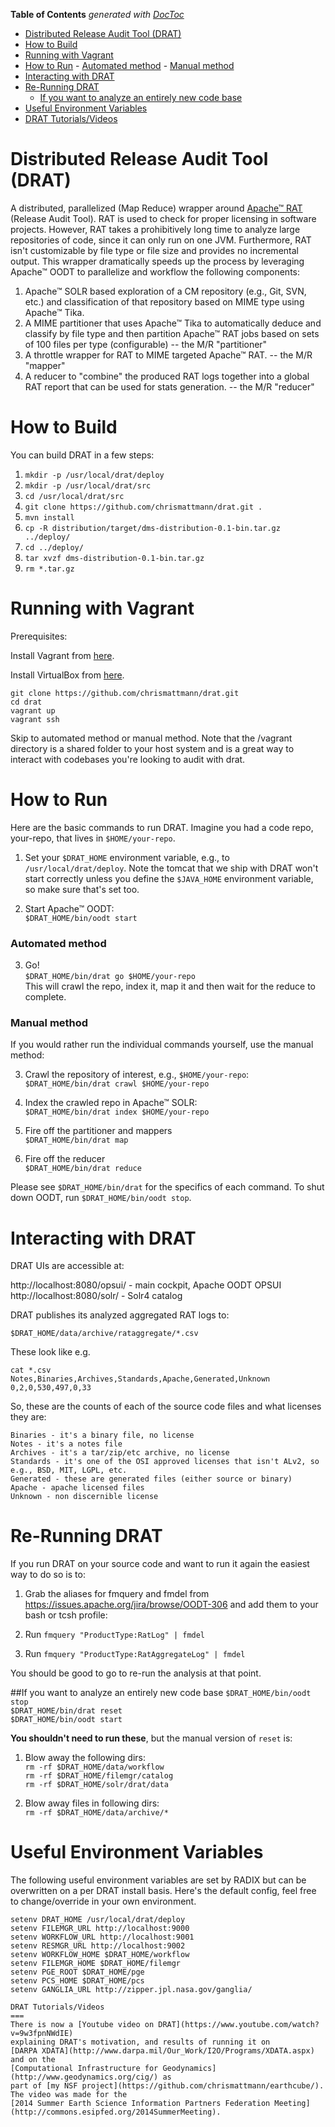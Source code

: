 **Table of Contents**  *generated with [DocToc](http://doctoc.herokuapp.com/)*

- [Distributed Release Audit Tool (DRAT)](#user-content-distributed-release-audit-tool-drat)
- [How to Build](#user-content-how-to-build)
- [Running with Vagrant](#user-content-running-with-vagrant)
- [How to Run](#user-content-how-to-run)
      - [Automated method](#user-content-automated-method)
      - [Manual method](#user-content-manual-method)
- [Interacting with DRAT](#user-content-interacting-with-drat)
- [Re-Running DRAT](#user-content-re-running-drat)
   - [If you want to analyze an entirely new code base](#user-content-if-you-want-to-analyze-an-entirely-new-code-base)
- [Useful Environment Variables](#user-content-useful-environment-variables)
- [DRAT Tutorials/Videos](#user-content-drat-tutorialsvideos)

Distributed Release Audit Tool (DRAT)
====

A distributed, parallelized (Map Reduce) wrapper around [Apache&trade; RAT](http://creadur.apache.org/rat/) (Release Audit Tool). RAT is used to check for proper licensing in software projects. However, RAT takes a prohibitively long time to analyze large repositories of code, since it can only run on one JVM. Furthermore, RAT isn't customizable by file type or file size and provides no incremental output. This wrapper dramatically speeds up the process by leveraging Apache&trade; OODT to parallelize and workflow the following components:

1. Apache&trade; SOLR based exploration of a CM repository (e.g., Git, SVN, etc.) and classification of that repository based on MIME type using Apache&trade; Tika.
2. A MIME partitioner that uses Apache&trade; Tika to automatically deduce and classify by file type and then partition Apache&trade; RAT jobs based on sets of 100 files per type (configurable) -- the M/R "partitioner"
3. A throttle wrapper for RAT to MIME targeted Apache&trade; RAT. -- the M/R "mapper"
4. A reducer to "combine" the produced RAT logs together into a global RAT report that can be used for stats generation. -- the M/R "reducer"

How to Build
===
You can build DRAT in a few steps:

1. `mkdir -p /usr/local/drat/deploy`
2. `mkdir -p /usr/local/drat/src`
3. `cd /usr/local/drat/src`
4. `git clone https://github.com/chrismattmann/drat.git .`
5. `mvn install`
6. `cp -R distribution/target/dms-distribution-0.1-bin.tar.gz ../deploy/`
7. `cd ../deploy/`
8. `tar xvzf dms-distribution-0.1-bin.tar.gz`
9. `rm *.tar.gz`

Running with Vagrant
===

Prerequisites:

Install Vagrant from [here](http://www.vagrantup.com/).

Install VirtualBox from [here](https://www.virtualbox.org/).

```
git clone https://github.com/chrismattmann/drat.git
cd drat
vagrant up
vagrant ssh
```

Skip to automated method or manual method. Note that the /vagrant directory is a shared 
folder to your host system and is a great way to interact with codebases you're looking to 
audit with drat.



How to Run
===
Here are the basic commands to run DRAT. Imagine you had a code repo, your-repo, that lives in `$HOME/your-repo`.

1. Set your `$DRAT_HOME` environment variable, e.g., to `/usr/local/drat/deploy`.
   Note the tomcat that we ship with DRAT won't start correctly unless you define 
   the `$JAVA_HOME` environment variable, so make sure that's set too.

2. Start Apache&trade; OODT:  
   `$DRAT_HOME/bin/oodt start`

### Automated method
3. Go!  
   `$DRAT_HOME/bin/drat go $HOME/your-repo`  
   This will crawl the repo, index it, map it and then wait for the reduce to complete.  

### Manual method
If you would rather run the individual commands yourself, use the manual method:

3. Crawl the repository of interest, e.g., `$HOME/your-repo`:  
   `$DRAT_HOME/bin/drat crawl $HOME/your-repo`

4. Index the crawled repo in Apache&trade; SOLR:  
   `$DRAT_HOME/bin/drat index $HOME/your-repo`

5. Fire off the partitioner and mappers  
   `$DRAT_HOME/bin/drat map`

6. Fire off the reducer  
   `$DRAT_HOME/bin/drat reduce`

Please see `$DRAT_HOME/bin/drat` for the specifics of each command. To shut down OODT, run `$DRAT_HOME/bin/oodt stop`.
   
Interacting with DRAT
==
DRAT UIs are accessible at:

http://localhost:8080/opsui/ - main cockpit, Apache OODT OPSUI  
http://localhost:8080/solr/ - Solr4 catalog  

DRAT publishes its analyzed aggregated RAT logs to:

`$DRAT_HOME/data/archive/rataggregate/*.csv`

These look like e.g.

```
cat *.csv
Notes,Binaries,Archives,Standards,Apache,Generated,Unknown
0,2,0,530,497,0,33
```

So, these are the counts of each of the source code files and what licenses they are:

```
Binaries - it's a binary file, no license
Notes - it's a notes file
Archives - it's a tar/zip/etc archive, no license
Standards - it's one of the OSI approved licenses that isn't ALv2, so e.g., BSD, MIT, LGPL, etc.
Generated - these are generated files (either source or binary)
Apache - apache licensed files
Unknown - non discernible license
```

Re-Running DRAT
==

If you run DRAT on your source code and want to run it again the easiest way to do so is to:

1. Grab the aliases for fmquery and fmdel from https://issues.apache.org/jira/browse/OODT-306 
   and add them to your bash or tcsh profile:  
   
2. Run 
   `fmquery "ProductType:RatLog" | fmdel`  

3. Run 
   `fmquery "ProductType:RatAggregateLog" | fmdel`  

You should be good to go to re-run the analysis at that point.

##If you want to analyze an entirely new code base
   `$DRAT_HOME/bin/oodt stop`  
   `$DRAT_HOME/bin/drat reset`  
   `$DRAT_HOME/bin/oodt start`

**You shouldn't need to run these**, but the manual version of `reset` is:

1. Blow away the following dirs:  
   `rm -rf $DRAT_HOME/data/workflow`  
   `rm -rf $DRAT_HOME/filemgr/catalog`  
   `rm -rf $DRAT_HOME/solr/drat/data`
   
2. Blow away files in following dirs:  
   `rm -rf $DRAT_HOME/data/archive/*`  

Useful Environment Variables
==
The following useful environment variables are set by RADIX but can be overwritten
on a per DRAT install basis. Here's the default config, feel free to change/override
in your own environment.

```
setenv DRAT_HOME /usr/local/drat/deploy
setenv FILEMGR_URL http://localhost:9000
setenv WORKFLOW_URL http://localhost:9001
setenv RESMGR_URL http://localhost:9002
setenv WORKFLOW_HOME $DRAT_HOME/workflow
setenv FILEMGR_HOME $DRAT_HOME/filemgr
setenv PGE_ROOT $DRAT_HOME/pge
setenv PCS_HOME $DRAT_HOME/pcs
setenv GANGLIA_URL http://zipper.jpl.nasa.gov/ganglia/

DRAT Tutorials/Videos
===
There is now a [Youtube video on DRAT](https://www.youtube.com/watch?v=9w3fpnNWdIE) 
explaining DRAT's motivation, and results of running it on 
[DARPA XDATA](http://www.darpa.mil/Our_Work/I2O/Programs/XDATA.aspx) and on the 
[Computational Infrastructure for Geodynamics](http://www.geodynamics.org/cig/) as
part of [my NSF project](https://github.com/chrismattmann/earthcube/).
The video was made for the 
[2014 Summer Earth Science Information Partners Federation Meeting](http://commons.esipfed.org/2014SummerMeeting).
 
